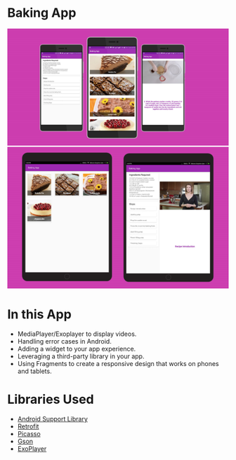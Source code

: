 # Baking App

![](https://github.com/imabhishekkumar/BakingApp/blob/master/Baking%20App.jpg?raw=true)
![](https://github.com/imabhishekkumar/BakingApp/blob/master/Tablet.jpg?raw=true)


# In this App
- MediaPlayer/Exoplayer to display videos.
- Handling error cases in Android.
- Adding a widget to your app experience.
- Leveraging a third-party library in your app.
- Using Fragments to create a responsive design that works on phones and tablets.

# Libraries Used
- [Android Support Library](https://developer.android.com/topic/libraries/support-library/) 
- [Retrofit](https://github.com/square/retrofit/) 
- [Picasso](http://square.github.io/picasso/) 
- [Gson](https://github.com/google/gson/) 
- [ExoPlayer](https://github.com/google/ExoPlayer/)  
